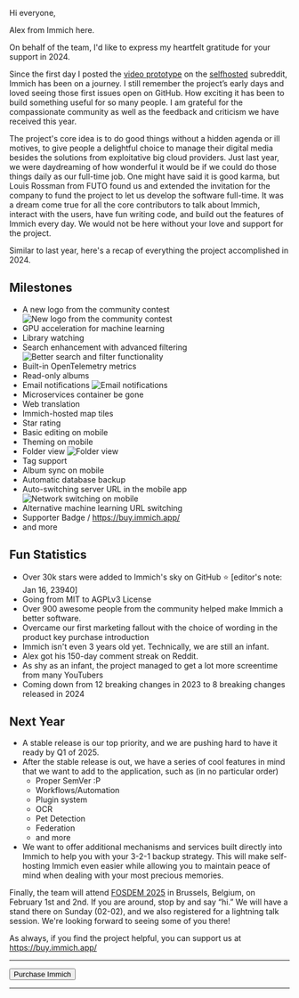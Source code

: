 <script>
  import emailNotifications from '$lib/assets/blog/email-notifications.webp';
  import folderView from '$lib/assets/blog/folder-view.webp';
  import improvedSearch from '$lib/assets/blog/improved-search.webp';
  import networkSwitching from '$lib/assets/blog/network-switching.webp';
  import newLogo from '$lib/assets/blog/new-logo.webp';
  import { Posts } from '$lib/blog';
  import BlogPage from '$lib/components/BlogPage.svelte';
  import { Button, Constants, Link } from '@immich/ui';
</script>

<BlogPage post={Posts.YearInReview2024}>

Hi everyone,

Alex from Immich here.

On behalf of the team, I'd like to express my heartfelt gratitude for your support in 2024.

Since the first day I posted the [video prototype](https://www.reddit.com/r/selfhosted/comments/si5lp6/i_am_building_a_selfhosted_alternative_version_of/) on the [selfhosted](https://www.reddit.com/r/selfhosted) subreddit, Immich has been on a journey. I still remember the project’s early days and loved seeing those first issues open on GitHub. How exciting it has been to build something useful for so many people. I am grateful for the compassionate community as well as the feedback and criticism we have received this year.

The project's core idea is to do good things without a hidden agenda or ill motives, to give people a delightful choice to manage their digital media besides the solutions from exploitative big cloud providers. Just last year, we were daydreaming of how wonderful it would be if we could do those things daily as our full-time job. One might have said it is good karma, but Louis Rossman from FUTO found us and extended the invitation for the company to fund the project to let us develop the software full-time. It was a dream come true for all the core contributors to talk about Immich, interact with the users, have fun writing code, and build out the features of Immich every day. We would not be here without your love and support for the project.

Similar to <Link href={Posts.YearInReview2023.url}>last year</Link>, here's a recap of everything the project accomplished in 2024.

## Milestones

- A new logo from the community contest <img src={newLogo} alt="New logo from the community contest" class="p-4" />
- GPU acceleration for machine learning
- Library watching
- Search enhancement with advanced filtering <img src={improvedSearch} alt="Better search and filter functionality" class="p-4" />
- Built-in OpenTelemetry metrics
- Read-only albums
- Email notifications <img src={emailNotifications} alt="Email notifications" class="p-4" />
- Microservices container be gone
- Web translation
- Immich-hosted map tiles
- Star rating
- Basic editing on mobile
- Theming on mobile
- Folder view <img src={folderView} alt="Folder view" class="p-4" />
- Tag support
- Album sync on mobile
- Automatic database backup
- Auto-switching server URL in the mobile app <img src={networkSwitching} alt="Network switching on mobile" class="p-4" />
- Alternative machine learning URL switching
- Supporter Badge / <https://buy.immich.app/>
- and more

## Fun Statistics

- Over 30k stars were added to Immich's sky on GitHub ⭐ [editor's note: Jan 16, 23940]
- Going from MIT to AGPLv3 License
- Over 900 awesome people from the community helped make Immich a better software.
- Overcame our first marketing fallout with the choice of wording in the product key purchase introduction
- Immich isn't even 3 years old yet. Technically, we are still an infant.
- Alex got his 150-day comment streak on Reddit.
- As shy as an infant, the project managed to get a lot more screentime from many YouTubers
- Coming down from 12 breaking changes in 2023 to 8 breaking changes released in 2024

## Next Year

- A stable release is our top priority, and we are pushing hard to have it ready by Q1 of 2025.
- After the stable release is out, we have a series of cool features in mind that we want to add to the application, such as (in no particular order)
  - Proper SemVer :P
  - Workflows/Automation
  - Plugin system
  - OCR
  - Pet Detection
  - Federation
  - and more
- We want to offer additional mechanisms and services built directly into Immich to help you with your 3-2-1 backup strategy. This will make self-hosting Immich even easier while allowing you to maintain peace of mind when dealing with your most precious memories.

Finally, the team will attend [FOSDEM 2025](https://fosdem.org/2025) in Brussels, Belgium, on February 1st and 2nd. If you are around, stop by and say “hi.” We will have a stand there on Sunday (02-02), and we also registered for a lightning talk session. We're looking forward to seeing some of you there!

As always, if you find the project helpful, you can support us at <https://buy.immich.app/>

---

<Button href={Constants.Sites.Buy} color="secondary">Purchase Immich</Button>

---

</BlogPage>
